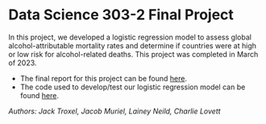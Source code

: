 # Data Science 303-2 Final Project
In this project, we developed a logistic regression model to assess global alcohol-attributable mortality rates and determine if countries were at high or low risk for alcohol-related deaths. This project was completed in March of 2023. 

* The final report for this project can be found [here](https://jtroxel7.github.io/Alcohol-Mortality-Model/LCJJ_Report.html).
* The code used to develop/test our logistic regression model can be found [here](https://jtroxel7.github.io/Alcohol-Mortality-Model/LCJJ_code.html).

*Authors: Jack Troxel, Jacob Muriel, Lainey Neild, Charlie Lovett*
